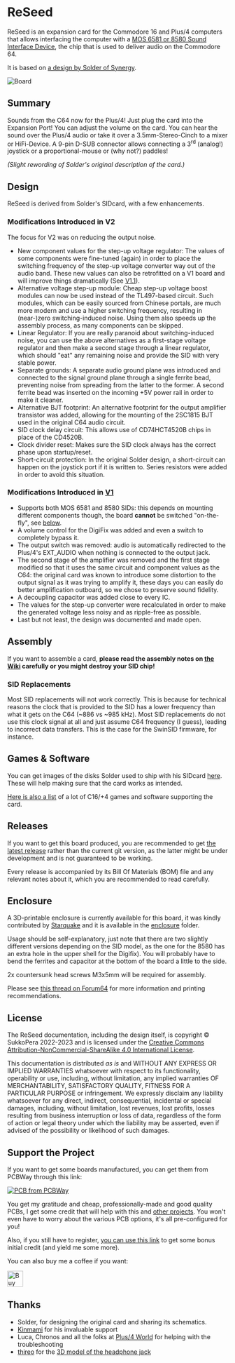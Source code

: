 # ReSeed
ReSeed is an expansion card for the Commodore 16 and Plus/4 computers that allows interfacing the computer with a [MOS 6581 or 8580 Sound Interface Device](https://en.wikipedia.org/wiki/MOS_Technology_6581), the chip that is used to deliver audio on the Commodore 64.

It is based on [a design by Solder of Synergy](https://plus4world.powweb.com/hardware/Solders_SID_Card).

![Board](https://raw.githubusercontent.com/SukkoPera/ReSeed/master/img/render-top.png)

## Summary
Sounds from the C64 now for the Plus/4! Just plug the card into the Expansion Port! You can adjust the volume on the card. You can hear the sound over the Plus/4 audio or take it over a 3.5mm-Stereo-Cinch to a mixer or HiFi-Device. A 9-pin D-SUB connector allows connecting a 3<sup>rd</sup> (analog!) joystick or a proportional-mouse or (why not?) paddles!

*(Slight rewording of Solder's original description of the card.)*

## Design
ReSeed is derived from Solder's SIDcard, with a few enhancements.

### Modifications Introduced in V2
The focus for V2 was on reducing the output noise.

* New component values for the step-up voltage regulator: The values of some components were fine-tuned (again) in order to place the switching frequency of the step-up voltage converter way out of the audio band. These new values can also be retrofitted on a V1 board and will improve things dramatically (See [V1.1](https://github.com/SukkoPera/ReSeed/releases/tag/v1.1)).
* Alternative voltage step-up module: Cheap step-up voltage boost modules can now be used instead of the TL497-based circuit. Such modules, which can be easily sourced from Chinese portals, are much more modern and use a higher switching frequency, resulting in (near-)zero switching-induced noise. Using them also speeds up the assembly process, as many components can be skipped.
* Linear Regulator: If you are really paranoid about switching-induced noise, you can use the above alternatives as a first-stage voltage regulator and then make a second stage through a linear regulator, which should "eat" any remaining noise and provide the SID with very stable power.
* Separate grounds: A separate audio ground plane was introduced and connected to the signal ground plane through a single ferrite bead, preventing noise from spreading from the latter to the former. A second ferrite bead was inserted on the incoming +5V power rail in order to make it cleaner.
* Alternative BJT footprint: An alternative footprint for the output amplifier transistor was added, allowing for the mounting of the 2SC1815 BJT used in the original C64 audio circuit.
* SID clock delay circuit: This allows use of CD74HCT4520B chips in place of the CD4520B.
* Clock divider reset: Makes sure the SID clock always has the correct phase upon startup/reset.
* Short-circuit protection: In the original Solder design, a short-circuit can happen on the joystick port if it is written to. Series resistors were added in order to avoid this situation.

### Modifications Introduced in [V1](https://github.com/SukkoPera/ReSeed/releases/tag/v1)
* Supports both MOS 6581 and 8580 SIDs: this depends on mounting different components though, the board **cannot** be switched "on-the-fly", see [below](#Assembly).
* A volume control for the DigiFix was added and even a switch to completely bypass it.
* The output switch was removed: audio is automatically redirected to the Plus/4's EXT_AUDIO when nothing is connected to the output jack.
* The second stage of the amplifier was removed and the first stage modified so that it uses the same circuit and component values as the C64: the original card was known to introduce some distortion to the output signal as it was trying to amplify it, these days you can easily do better amplification outboard, so we chose to preserve sound fidelity.
* A decoupling capacitor was added close to every IC.
* The values for the step-up converter were recalculated in order to make the generated voltage less noisy and as ripple-free as possible.
* Last but not least, the design was documented and made open.

## Assembly
If you want to assemble a card, **please read the assembly notes on [the Wiki](https://github.com/SukkoPera/ReSeed/wiki) carefully or you might destroy your SID chip!**

### SID Replacements
Most SID replacements will not work correctly. This is because for technical reasons the clock that is provided to the SID has a lower frequency than what it gets on the C64 (~886 vs ~985 kHz). Most SID replacements do not use this clock signal at all and just assume C64 frequency (I guess), leading to incorrect data transfers. This is the case for the SwinSID firmware, for instance.

## Games & Software
You can get images of the disks Solder used to ship with his SIDcard [here](https://plus4world.powweb.com/software/Synergy_Sidcard_Software). These will help making sure that the card works as intended.

[Here is also a list](https://plus4world.powweb.com/effects/SID_Support) of a lot of C16/+4 games and software supporting the card.

## Releases
If you want to get this board produced, you are recommended to get [the latest release](https://github.com/SukkoPera/ReSeed/releases) rather than the current git version, as the latter might be under development and is not guaranteed to be working.

Every release is accompanied by its Bill Of Materials (BOM) file and any relevant notes about it, which you are recommended to read carefully.

## Enclosure
A 3D-printable enclosure is currently available for this board, it was kindly contributed by [Starquake](https://www.forum64.de/wcf/index.php?user/17096-starquake/) and it is available in the [enclosure](./enclosure) folder.

Usage should be self-explanatory, just note that there are two slightly different versions depending on the SID model, as the one for the 8580 has an extra hole in the upper shell for the Digifix). You will probably have to bend the ferrites and capacitor at the bottom of the board a little to the side.

2x countersunk head screws M3x5mm will be required for assembly.

Please see [this thread on Forum64](https://www.forum64.de/index.php?thread/138918-sammelbestellung-reseed-sid-cartridge-f%C3%BCr-plus-4-und-c16/&postID=2125424#post2125424) for more information and printing recommendations.

## License
The ReSeed documentation, including the design itself, is copyright &copy; SukkoPera 2022-2023 and is licensed under the [Creative Commons Attribution-NonCommercial-ShareAlike 4.0 International License](https://creativecommons.org/licenses/by-nc-sa/4.0/).

This documentation is distributed *as is* and WITHOUT ANY EXPRESS OR IMPLIED WARRANTIES whatsoever with respect to its functionality, operability or use, including, without limitation, any implied warranties OF MERCHANTABILITY, SATISFACTORY QUALITY, FITNESS FOR A PARTICULAR PURPOSE or infringement. We expressly disclaim any liability whatsoever for any direct, indirect, consequential, incidental or special damages, including, without limitation, lost revenues, lost profits, losses resulting from business interruption or loss of data, regardless of the form of action or legal theory under which the liability may be asserted, even if advised of the possibility or likelihood of such damages.

## Support the Project
If you want to get some boards manufactured, you can get them from PCBWay through this link:

[![PCB from PCBWay](https://www.pcbway.com/project/img/images/frompcbway.png)](https://www.pcbway.com/project/shareproject/ReSeed_v2_SIDcard_for_the_Commodore_16_Plus_4_32f442ec.html)

You get my gratitude and cheap, professionally-made and good quality PCBs, I get some credit that will help with this and [other projects](https://www.pcbway.com/project/member/shareproject/?bmbid=41100). You won't even have to worry about the various PCB options, it's all pre-configured for you!

Also, if you still have to register, [you can use this link](https://www.pcbway.com/setinvite.aspx?inviteid=41100) to get some bonus initial credit (and yield me some more).

You can also buy me a coffee if you want:

<a href='https://ko-fi.com/L3L0U18L' target='_blank'><img height='36' style='border:0px;height:36px;' src='https://az743702.vo.msecnd.net/cdn/kofi2.png?v=2' border='0' alt='Buy Me a Coffee at ko-fi.com' /></a>

## Thanks
- Solder, for designing the original card and sharing its schematics.
- [Kinmami](https://github.com/kinmami) for his invaluable support
- Luca, Chronos and all the folks at [Plus/4 World](https://plus4world.powweb.com/forum) for helping with the troubleshooting
- [thireo](https://github.com/thireo) for the [3D model of the headphone jack](https://github.com/thireo/kicad-library)
